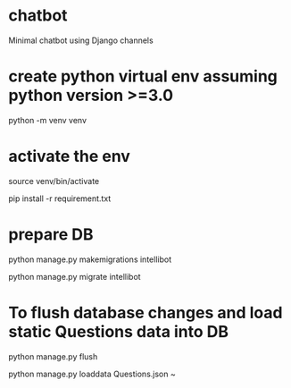 # chatbot
Minimal chatbot using Django channels

# create python virtual env assuming python version >=3.0
python -m venv venv

# activate the env
source venv/bin/activate

pip install -r requirement.txt

# prepare DB
python manage.py makemigrations intellibot

python manage.py migrate intellibot

# To flush database changes and load static Questions data into DB
python manage.py flush

python manage.py loaddata Questions.json
~


